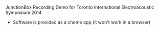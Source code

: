 JunctionBox Recording Demo for Toronto International Electroacoustic Symposium 2014

* Software is provided as a chome app (it won't work in a browser)

